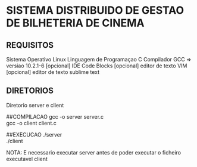 # SISTEMA DISTRIBUIDO DE GESTAO DE BILHETERIA DE CINEMA

## REQUISITOS
Sistema Operativo Linux
Linguagem de Programaçao C
Compilador GCC => versiao 10.2.1-6
[opcional] IDE Code Blocks
[opcional] editor de texto VIM
[opcional] editor de texto sublime text

## DIRETORIOS
Diretorio server e client

##COMPILACAO
gcc -o server server.c  
gcc -o client client.c  

##EXECUCAO
./server  
./client  

NOTA: E necessario executar server antes de poder executar o ficheiro executavel client 
